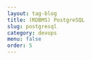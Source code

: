 ```yaml
---
layout: tag-blog
title: (RDBMS) PostgreSQL
slug: postgresql
category: devops
menu: false
order: 5
---
```

